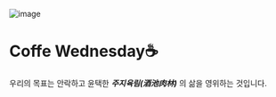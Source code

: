 ![image](https://user-images.githubusercontent.com/58832219/206115249-b2f5cbca-a448-425f-9ff2-fa02216a20c9.png)
# Coffe Wednesday☕
우리의 목표는 안락하고 윤택한 _**주지육림(酒池肉林)**_ 의 삶을 영위하는 것입니다.

